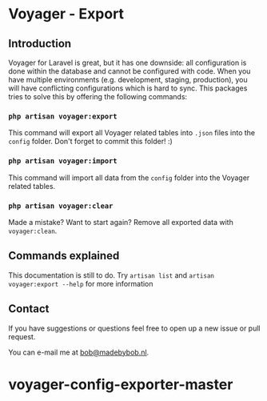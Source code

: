 # Voyager - Export


## Introduction

Voyager for Laravel is great, but it has one downside: all configuration is done within the database and cannot be configured with code. When you have multiple environments (e.g. development, staging, production), you will have conflicting configurations which is hard to sync.
This packages tries to solve this by offering the following commands:

### `php artisan voyager:export`

This command will export all Voyager related tables into `.json` files into the `config` folder. Don't forget to commit this folder! :)

### `php artisan voyager:import`

This command will import all data from the `config` folder into the Voyager related tables.

### `php artisan voyager:clear`

Made a mistake? Want to start again? Remove all exported data with `voyager:clean`.

## Commands explained

This documentation is still to do. Try `artisan list` and `artisan voyager:export --help` for more information

## Contact

If you have suggestions or questions feel free to open up a new issue or pull request.

You can e-mail me at bob@madebybob.nl.

# voyager-config-exporter-master
